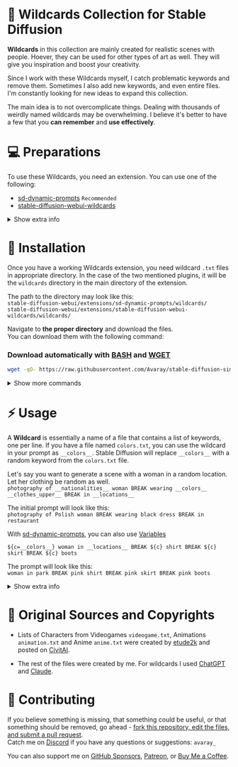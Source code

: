 # 📑 Wildcards Collection for Stable Diffusion

<!-- <img src="images/1.png" width="23%" /> <img src="images/2.png" width="23%" /> <img src="images/3.png" width="23%" /> <img src="images/4.png" width="23%" /> -->

**Wildcards** in this collection are mainly created for realistic scenes with people. Hoever, they can be used for other types of art as well. They will give you inspiration and boost your creativity.

Since I work with these Wildcards myself, I catch problematic keywords and remove them. Sometimes I also add new keywords, and even entire files. I'm constantly looking for new ideas to expand this collection.

The main idea is to not overcomplicate things. Dealing with thousands of weirdly named wildcards may be overwhelming. I believe it's better to have a few that you **can remember** and **use effectively**.

# 💻 Preparations

To use these Wildcards, you need an extension. You can use one of the following:

- [sd-dynamic-prompts](https://github.com/adieyal/sd-dynamic-prompts) `Recommended`
- [stable-diffusion-webui-wildcards](https://github.com/AUTOMATIC1111/stable-diffusion-webui-wildcards)

<details>
<summary>Show extra info</summary>

### Check if the extension works

Most likely, after installing the extension, you'll need to restart Stable Diffusion (or the [rented server instance](https://cloud.vast.ai/?ref_id=62878&creator_id=42512&name=null)) for the extension to work correctly. **A simple reload of WebUI may not be sufficient**. You can easily check if the extension works by generating an image. If the keyword `colors` appears where you used `__colors__` wildcard, it means something is wrong.

If you installed the extension using the [Provisioning Script](https://github.com/ai-dock/stable-diffusion-webui/blob/main/config/provisioning/default.sh) from [AI-Dock](https://github.com/ai-dock/stable-diffusion-webui), a restart will not be necessary 👌

### Useful optional steps

If you decided to use [sd-dynamic-prompts](https://github.com/adieyal/sd-dynamic-prompts), I recommend you to enable one useful option in the extension settings.  
`Settings > Uncategorised > Dynamic Prompts > Save template to metadata: Write prompt template into the PNG `

</details>

# 💾 Installation

Once you have a working Wildcards extension, you need wildcard `.txt` files in appropriate directory. In the case of the two mentioned plugins, it will be the `wildcards` directory in the main directory of the extension.

The path to the directory may look like this:  
`stable-diffusion-webui/extensions/sd-dynamic-prompts/wildcards/`  
`stable-diffusion-webui/extensions/stable-diffusion-webui-wildcards/wildcards/`

Navigate to **the proper directory** and download the files.  
You can download them with the following command:

### Download automatically with [BASH](https://www.gnu.org/software/bash/) and [WGET](https://www.gnu.org/software/wget/)

```bash
wget -qO- https://raw.githubusercontent.com/Avaray/stable-diffusion-simple-wildcards/sdxl/scripts/download.sh | bash -s -- wget sdxl
```

<details>
<summary>Show more commands</summary>

### Download automatically with [BASH](https://www.gnu.org/software/bash/) and [ARIA2C](https://aria2.github.io/)

```bash
aria2c -q --allow-overwrite=true --remove-control-file=true -o dl.sh https://raw.githubusercontent.com/Avaray/stable-diffusion-simple-wildcards/sdxl/scripts/download.sh && chmod +x dl.sh && ./dl.sh aria2c sdxl
```

### Download automatically with [BASH](https://www.gnu.org/software/bash/) and [CURL](https://curl.se/)

```bash
curl -s https://raw.githubusercontent.com/Avaray/stable-diffusion-simple-wildcards/sdxl/scripts/download.sh | bash -s -- curl sdxl
```

You can find more ways to download the wildcards in [DOWNLOAD.md](docs/DOWNLOAD.md) file.

</details>

# ⚡️ Usage

A **Wildcard** is essentially a name of a file that contains a list of keywords, one per line. If you have a file named `colors.txt`, you can use the wildcard in your prompt as `__colors__`. Stable Diffusion will replace `__colors__` with a random keyword from the `colors.txt` file.

Let's say you want to generate a scene with a woman in a random location. Let her clothing be random as well.  
`photography of __nationalities__ woman BREAK wearing __colors__ __clothes_upper__ BREAK in __locations__`

The initial prompt will look like this:  
`photography of Polish woman BREAK wearing black dress BREAK in restaurant`

With [sd-dynamic-prompts](https://github.com/adieyal/sd-dynamic-prompts), you can also use [Variables](https://github.com/adieyal/sd-dynamic-prompts/blob/main/docs/SYNTAX.md#variables)

`${c=__colors__} woman in __locations__ BREAK ${c} shirt BREAK ${c} skirt BREAK ${c} boots`

The prompt will look like this:  
`woman in park BREAK pink shirt BREAK pink skirt BREAK pink boots`

<details>
<summary>Show extra info</summary>

### WARNING

Checkpoints that are based on `Pony Diffusion` may not work with some of these Wildcards. `Pony Diffusion` checkpoints were trained on completely different data and lack the knowledge about many things. `Nationalities`, `Artists`, `Cameras` and `Films` most likely will not work at all. If you are planning to use these Wildcards for generating realistic scenes, you should use good checkpoints focused on real people. I recommend using one of following checkpoints:

- [WildCardX-XL](https://civitai.com/models/239561/wildcardx-xl) `SDXL 1.0`
- [ZavyChromaXL](https://civitai.com/models/119229/zavychromaxl) `SDXL 1.0`
- [\_CHINOOK\_](https://civitai.com/models/400589/chinook) `SDXL 1.0`
- [epiCRealism XL](https://civitai.com/models/277058/epicrealism-xl) `SDXL 1.0`

For `Nationalities` it's good to be around `CFG Scale 6-7` to see how prompt affect the generated person (you can read more about it [here](https://dav.one/using-prompts-to-modify-face-and-body-in-stable-diffusion)). For `Artists` it's better to have `CFG Scale 2-5` to achieve best results. In both cases Checkpoint will have the biggest impact on the final result. Every checkpoint is different.

### Extra tips

1. You can read more about `BREAK` keyword [in this Reddit post](https://www.reddit.com/r/StableDiffusion/comments/15bty86/prompt_trick_for_more_consistent_results_in/).
2. Do not use `realistic` keyword when you are generating realistic scenes in SDXL.
3. No, SD 1.5 isn't better than SDXL 😂
</details>

# 🍺 Original Sources and Copyrights


<!-- pdxl -->

- Lists of Characters from Videogames `videogame.txt`, Animations `animation.txt` and Anime `anime.txt` were created by [etude2k](https://civitai.com/user/etude2k) and posted on [CivitAI](https://civitai.com/models/338658/pony-diffusions-characters-wildcards).

<!-- /pdxl -->

- The rest of the files were created by me. For wildcards I used [ChatGPT](https://chat.openai.com) and [Claude](https://claude.ai/).

# 📝 Contributing

If you believe something is missing, that something could be useful, or that something should be removed, go ahead - [fork this repository, edit the files, and submit a pull request](https://docs.github.com/en/get-started/quickstart/contributing-to-projects).  
Catch me on [Discord](https://discord.gg/) if you have any questions or suggestions: `avaray_`

You can also support me on [GitHub Sponsors](https://github.com/sponsors/Avaray), [Patreon](patreon.com/Avaray_), or [Buy Me a Coffee](https://buymeacoffee.com/avaray).
